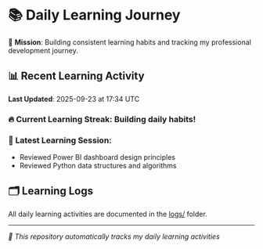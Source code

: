 # 📚 Daily Learning Journey

🎯 **Mission**: Building consistent learning habits and tracking my professional development journey.

## 📊 Recent Learning Activity

**Last Updated**: 2025-09-23 at 17:34 UTC

### 🔥 Current Learning Streak: Building daily habits!

### 📝 Latest Learning Session:
- Reviewed Power BI dashboard design principles
- Reviewed Python data structures and algorithms

## 🗂️ Learning Logs

All daily learning activities are documented in the [logs/](./logs/) folder.

---
*🤖 This repository automatically tracks my daily learning activities*
